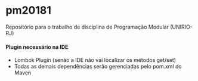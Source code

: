 # pm20181
Repositório para o trabalho de disciplina de Programação Modular (UNIRIO-RJ)


#### Plugin necessário na IDE
* Lombok Plugin (senão a IDE não vai localizar os métodos get/set)
* Todas as demais dependências serão gerenciadas pelo pom.xml do Maven
